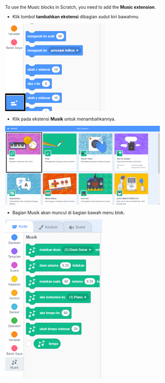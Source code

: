 To use the Music blocks in Scratch, you need to add the **Music extension**.

+ Klik tombol **tambahkan ekstensi** dibagian sudut kiri bawahmu.

![tambahkan tombol ekstensi yang disorot](images/add-extension-annotated.png)

+ Klik pada ekstensi **Musik** untuk menambahkannya.

![ekstensi musik tersorot](images/click-music-annotated.png)

+ Bagian Musik akan muncul di bagian bawah menu blok.

![blok ekstensi musik](images/music-extension-blocks.png)